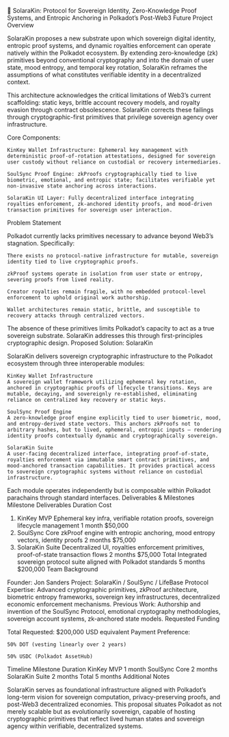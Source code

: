 📄 SolaraKin: Protocol for Sovereign Identity, Zero-Knowledge Proof Systems, and Entropic Anchoring in Polkadot’s Post-Web3 Future
Project Overview

SolaraKin proposes a new substrate upon which sovereign digital identity, entropic proof systems, and dynamic royalties enforcement can operate natively within the Polkadot ecosystem.
By extending zero-knowledge (zk) primitives beyond conventional cryptography and into the domain of user state, mood entropy, and temporal key rotation, SolaraKin reframes the assumptions of what constitutes verifiable identity in a decentralized context.

This architecture acknowledges the critical limitations of Web3’s current scaffolding: static keys, brittle account recovery models, and royalty evasion through contract obsolescence. SolaraKin corrects these failings through cryptographic-first primitives that privilege sovereign agency over infrastructure.

Core Components:

    KinKey Wallet Infrastructure: Ephemeral key management with deterministic proof-of-rotation attestations, designed for sovereign user custody without reliance on custodial or recovery intermediaries.

    SoulSync Proof Engine: zkProofs cryptographically tied to live biometric, emotional, and entropic state; facilitates verifiable yet non-invasive state anchoring across interactions.

    SolaraKin UI Layer: Fully decentralized interface integrating royalties enforcement, zk-anchored identity proofs, and mood-driven transaction primitives for sovereign user interaction.

Problem Statement

Polkadot currently lacks primitives necessary to advance beyond Web3’s stagnation. Specifically:

    There exists no protocol-native infrastructure for mutable, sovereign identity tied to live cryptographic proofs.

    zkProof systems operate in isolation from user state or entropy, severing proofs from lived reality.

    Creator royalties remain fragile, with no embedded protocol-level enforcement to uphold original work authorship.

    Wallet architectures remain static, brittle, and susceptible to recovery attacks through centralized vectors.

The absence of these primitives limits Polkadot’s capacity to act as a true sovereign substrate. SolaraKin addresses this through first-principles cryptographic design.
Proposed Solution: SolaraKin

SolaraKin delivers sovereign cryptographic infrastructure to the Polkadot ecosystem through three interoperable modules:

    KinKey Wallet Infrastructure
    A sovereign wallet framework utilizing ephemeral key rotation, anchored in cryptographic proofs of lifecycle transitions. Keys are mutable, decaying, and sovereignly re-established, eliminating reliance on centralized key recovery or static keys.

    SoulSync Proof Engine
    A zero-knowledge proof engine explicitly tied to user biometric, mood, and entropy-derived state vectors. This anchors zkProofs not to arbitrary hashes, but to lived, ephemeral, entropic inputs — rendering identity proofs contextually dynamic and cryptographically sovereign.

    SolaraKin Suite
    A user-facing decentralized interface, integrating proof-of-state, royalties enforcement via immutable smart contract primitives, and mood-anchored transaction capabilities. It provides practical access to sovereign cryptographic systems without reliance on custodial infrastructure.

Each module operates independently but is composable within Polkadot parachains through standard interfaces.
Deliverables & Milestones
Milestone	Deliverables	Duration	Cost
1. KinKey MVP	Ephemeral key infra, verifiable rotation proofs, sovereign lifecycle management	1 month	$50,000
2. SoulSync Core	zkProof engine with entropic anchoring, mood entropy vectors, identity proofs	2 months	$75,000
3. SolaraKin Suite	Decentralized UI, royalties enforcement primitives, proof-of-state transaction flows	2 months	$75,000
Total	Integrated sovereign protocol suite aligned with Polkadot standards	5 months	$200,000
Team Background

Founder: Jon Sanders
Project: SolaraKin / SoulSync / LifeBase Protocol
Expertise: Advanced cryptographic primitives, zkProof architecture, biometric entropy frameworks, sovereign key infrastructures, decentralized economic enforcement mechanisms.
Previous Work: Authorship and invention of the SoulSync Protocol, emotional cryptography methodologies, sovereign account systems, zk-anchored state models.
Requested Funding

Total Requested: $200,000 USD equivalent
Payment Preference:

    50% DOT (vesting linearly over 2 years)

    50% USDC (Polkadot AssetHub)

Timeline
Milestone	Duration
KinKey MVP	1 month
SoulSync Core	2 months
SolaraKin Suite	2 months
Total	5 months
Additional Notes

SolaraKin serves as foundational infrastructure aligned with Polkadot’s long-term vision for sovereign computation, privacy-preserving proofs, and post-Web3 decentralized economies.
This proposal situates Polkadot as not merely scalable but as evolutionarily sovereign, capable of hosting cryptographic primitives that reflect lived human states and sovereign agency within verifiable, decentralized systems.
